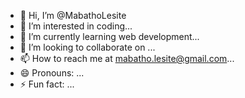 - 👋 Hi, I’m @MabathoLesite
- 👀 I’m interested in coding...
- 🌱 I’m currently learning web development...
- 💞️ I’m looking to collaborate on ...
- 📫 How to reach me at mabatho.lesite@gmail.com...
- 😄 Pronouns: ...
- ⚡ Fun fact: ...

<!---
MabathoLesite/MabathoLesite is a ✨ special ✨ repository because its `README.md` (this file) appears on your GitHub profile.
You can click the Preview link to take a look at your changes.
--->
